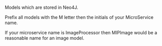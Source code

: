 
Models which are stored in Neo4J.

Prefix all models with the M letter then the initials of your MicroService name.

If your microservice name is ImageProcessor then MIPImage would be a reasonable name for an image model.